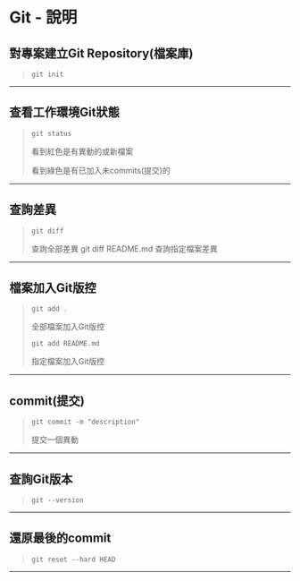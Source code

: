# Git - 說明

## 對專案建立Git Repository(檔案庫)
>     git init

---

## 查看工作環境Git狀態
>     git status
> 看到紅色是有異動的或新檔案
> 
> 看到綠色是有已加入未commits(提交)的

---

## 查詢差異
>     git diff
> 查詢全部差異
>     git diff README.md
> 查詢指定檔案差異

---

## 檔案加入Git版控
>     git add .
> 全部檔案加入Git版控
> 
>     git add README.md
> 指定檔案加入Git版控

---

## commit(提交)
>     git commit -m "description"
> 提交一個異動

---

## 查詢Git版本
>     git --version

---

## 還原最後的commit
>     git reset --hard HEAD

---
